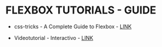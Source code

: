 # FLEXBOX TUTORIALS - GUIDE

* css-tricks - A Complete Guide to Flexbox - [LINK](https://css-tricks.com/snippets/css/a-guide-to-flexbox/)

* Videotutorial - Interactivo - [LINK](https://scrimba.com/p/pL65cJ/canLGCw)
